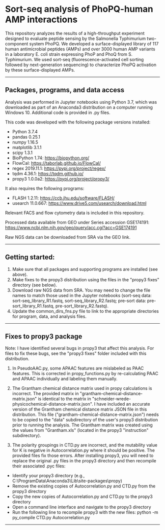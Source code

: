 # Sort-seq analysis of PhoPQ-human AMP interactions

This repository analyzes the results of a high-throughput experiment designed to evaluate peptide sensing by the Salmonella Typhimurium two-component system PhoPQ. We developed a surface-displayed library of 117 human antimicrobial peptides (AMPs) and over 3000 human AMP variants in a laboratory E. coli strain expressing PhoP and PhoQ from S. Typhimurium. We used sort-seq (fluorescence-activated cell sorting followed by next-generation sequencing) to characterize PhoPQ activation by these surface-displayed AMPs.

****

## Packages, programs, and data access

Analysis was performed in Jupyter notebooks using Python 3.7, which was downloaded as part of an Anaconda3 distribution on a computer running Windows 10. Additional code is provided in .py files.

This code was developed with the following package versions installed:
- Python 3.7.4
- pandas 0.25.1
- numpy 1.16.5
- matplotlib 3.1.1
- scipy 1.3.1
- BioPython 1.74: https://biopython.org/
- FlowCal: https://taborlab.github.io/FlowCal/
- regex 2019.11.1: https://pypi.org/project/regex/
- tqdm 4.36.1: https://tqdm.github.io/
- propy3 1.0.0a2: https://pypi.org/project/propy3/

It also requires the following programs:
- FLASH 1.2.11: https://ccb.jhu.edu/software/FLASH/
- usearch 11.0.667: https://www.drive5.com/usearch/download.html

Relevant FACS and flow cytometry data is included in this repository.

Processed data available from GEO under Series accession GSE174191:
https://www.ncbi.nlm.nih.gov/geo/query/acc.cgi?acc=GSE174191

Raw NGS data can be downloaded from SRA via the GEO link.

****

## Getting started:

1. Make sure that all packages and supporting programs are installed (see above).
2. Make fixes to the propy3 distribution using the files in the "propy3 fixes" directory (see below).
3. Download raw NGS data from SRA. You may need to change the file names to match those used in the Jupyter notebooks (sort-seq data: sort-seq_library_R1.fastq, sort-seq_library_R2.fastq; pre-sort data: pre-sort_library_R1.fastq, pre-sort_library_R2.fastq).
4. Update the common_dirs_fns.py file to link to the appropriate directories for program, data, and analysis files.


****

## Fixes to propy3 package

Note: I have identified several bugs in propy3 that affect this analysis. For
files to fix these bugs, see the "propy3 fixes" folder included with this
distribution.

1. In PseudoAAC.py, some APAAC features are mislabeled as PAAC features. This is
corrected in propy_functions.py by re-calculating PAAC and APAAC individually and
labeling them manually.

2. The Grantham chemical distance matrix used in propy calculations is incorrect.
The provided matrix in "grantham-chemical-distance-matrix.json" is identical to the
matrix in "schneider-wrede-physicochemical-distance-matrix.json". I have included
an accurate version of the Grantham chemical distance matrix JSON file in this
distribution. This file ("grantham-chemical-distance-matrix.json") needs to be copied
to the "data" subdirectory of the user's propy3 distribution prior to running the
analysis. The Grantham matrix was created using the values from "Grantham.xls"
(located in the propy3 "instruction" subdirectory).

3. The polarity groupings in CTD.py are incorrect, and the mutability value for K is
negative in Autocorrelation.py where it should be positive. The provided files fix
those errors. After installing propy3, you will need to replace the original .py
files in the propy3 directory and then recompile their associated .pyc files:
- Identify your propy3 directory (e.g., C:\ProgramData\Anaconda3\Lib\site-packages\propy)
- Remove the existing copies of Autocorrelation.py and CTD.py from the propy3 directory
- Copy the new copies of Autocorrelation.py and CTD.py to the propy3 directory
- Open a command line interface and navigate to the propy3 directory
- Run the following line to recompile propy3 with the new files:
	python -m py_compile CTD.py Autocorrelation.py

****
